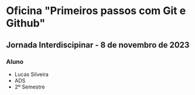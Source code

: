 # Oficina "Primeiros passos com Git e Github"
## Jornada Interdiscipinar - 8 de novembro de 2023
### Aluno
- Lucas Silveira
- ADS
- 2º Semestre